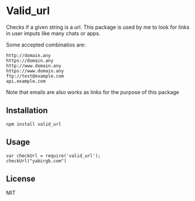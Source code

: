 # Valid_url

Checks if a given string is a url. This package is used by me to look for links in user imputs like many chats or apps.

Some accepted combinatios are:

```
http://domain.any
https://domain.any
http://www.domain.any
https://www.domain.any
ftp://test@example.com
api.example.com
```

Note that emails are also works as links for the purpose of this package

## Installation

`npm install valid_url`

## Usage

```
var checkUrl = require('valid_url');
checkUrl("yabirgb.com")
```

## License

MIT
